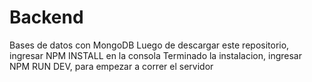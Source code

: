 # Backend

Bases de datos con MongoDB
Luego de descargar este repositorio,
ingresar NPM INSTALL en la consola
Terminado la instalacion, ingresar NPM RUN DEV, 
para empezar a correr el servidor
